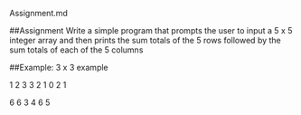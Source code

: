 Assignment.md

##Assignment
Write a simple program that prompts the user to input a 5 x 5 integer array and then prints the sum totals of the 5 rows followed by the sum totals of each of the 5 columns

##Example:
3 x 3 example

1 2 3
3 2 1
0 2 1

6 6 3
4 6 5